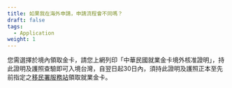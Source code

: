 ```yaml
---
title: 如果我在海外申請，申請流程會不同嗎？
draft: false
tags:
  - Application
weight: 1
---
```

您需選擇於境內領取金卡，請您上網列印「中華民國就業金卡境外核准證明」，持此證明及護照查驗即可入境台灣，自翌日起30日內，須持此證明及護照正本至先前指定之[移民署服務站](https://www.immigration.gov.tw/5385/5388/7181/7184/7193/ "移民署服務站網頁")領取就業金卡。